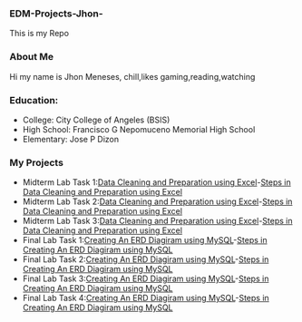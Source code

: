 ### EDM-Projects-Jhon-
This is my Repo
### About Me
Hi my name is Jhon Meneses, chill,likes gaming,reading,watching
### Education:
- College: City College of Angeles (BSIS)
- High School: Francisco G Nepomuceno Memorial High School
- Elementary: Jose P Dizon
### My Projects
- Midterm Lab Task 1:[Data Cleaning and Preparation using Excel](Midterm%20Task%201/images/one.JPG)-[Steps in Data Cleaning and Preparation using Excel](Midterm%20Task%201/task1.md)
- Midterm Lab Task 2:[Data Cleaning and Preparation using Excel](Midterm%20Task%202/images/PNG2.png)-[Steps in Data Cleaning and Preparation using Excel](Midterm%20Task%202/task2.md)
- Midterm Lab Task 3:[Data Cleaning and Preparation using Excel](Midterm%20Task%203/images/PT.png)-[Steps in Data Cleaning and Preparation using Excel](Midterm%20Task%203)
- Final Lab Task 1:[Creating An ERD Diagiram using MySQL](Finals%20Task%201/Images/SC.jpeg)-[Steps in Creating An ERD Diagiram using MySQL](Finals%20Task%201/task1.md)
- Final Lab Task 2:[Creating An ERD Diagiram using MySQL](Finals%20Task%202/image/Sc.png)-[Steps in Creating An ERD Diagiram using MySQL](Finals%20Task%202/task2.md)
- Final Lab Task 3:[Creating An ERD Diagiram using MySQL](Finals%20Task%204/image)-[Steps in Creating An ERD Diagiram using MySQL](Finals%20Task%203/task%203.md)
- Final Lab Task 4:[Creating An ERD Diagiram using MySQL](Finals%20Task%203/image/HO.png)-[Steps in Creating An ERD Diagiram using MySQL](Finals%20Task%203/task%203.md)
